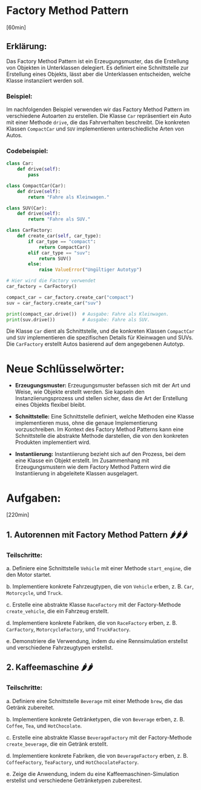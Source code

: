 # Factory Method Pattern
[60min]

## Erklärung:

Das Factory Method Pattern ist ein Erzeugungsmuster, das die Erstellung von Objekten in Unterklassen delegiert. Es definiert eine Schnittstelle zur Erstellung eines Objekts, lässt aber die Unterklassen entscheiden, welche Klasse instanziiert werden soll.

### Beispiel:

Im nachfolgenden Beispiel verwenden wir das Factory Method Pattern im verschiedene Autoarten zu erstellen. Die Klasse `Car` repräsentiert ein Auto mit einer Methode `drive`, die das Fahrverhalten beschreibt. Die konkreten Klassen `CompactCar` und `SUV` implementieren unterschiedliche Arten von Autos.

### Codebeispiel:

```python
class Car:
    def drive(self):
        pass

class CompactCar(Car):
    def drive(self):
        return "Fahre als Kleinwagen."

class SUV(Car):
    def drive(self):
        return "Fahre als SUV."

class CarFactory:
    def create_car(self, car_type):
        if car_type == "compact":
            return CompactCar()
        elif car_type == "suv":
            return SUV()
        else:
            raise ValueError("Ungültiger Autotyp")

# Hier wird die Factory verwendet
car_factory = CarFactory()

compact_car = car_factory.create_car("compact")
suv = car_factory.create_car("suv")

print(compact_car.drive())  # Ausgabe: Fahre als Kleinwagen.
print(suv.drive())          # Ausgabe: Fahre als SUV.
```

Die Klasse `Car` dient als Schnittstelle, und die konkreten Klassen `CompactCar` und `SUV` implementieren die spezifischen Details für Kleinwagen und SUVs. Die `CarFactory` erstellt Autos basierend auf dem angegebenen Autotyp.

# Neue Schlüsselwörter:

- **Erzeugungsmuster:** Erzeugungsmuster befassen sich mit der Art und Weise, wie Objekte erstellt werden. Sie kapseln den Instanziierungsprozess und stellen sicher, dass die Art der Erstellung eines Objekts flexibel bleibt.

- **Schnittstelle:** Eine Schnittstelle definiert, welche Methoden eine Klasse implementieren muss, ohne die genaue Implementierung vorzuschreiben. Im Kontext des Factory Method Patterns kann eine Schnittstelle die abstrakte Methode darstellen, die von den konkreten Produkten implementiert wird.

- **Instantiierung:** Instantiierung bezieht sich auf den Prozess, bei dem eine Klasse ein Objekt erstellt. Im Zusammenhang mit Erzeugungsmustern wie dem Factory Method Pattern wird die Instantiierung in abgeleitete Klassen ausgelagert.

# Aufgaben:
[220min]

## 1. Autorennen mit Factory Method Pattern 🌶️🌶️🌶️

### Teilschritte:

a. Definiere eine Schnittstelle `Vehicle` mit einer Methode `start_engine`, die den Motor startet.

b. Implementiere konkrete Fahrzeugtypen, die von `Vehicle` erben, z. B. `Car`, `Motorcycle`, und `Truck`.

c. Erstelle eine abstrakte Klasse `RaceFactory` mit der Factory-Methode `create_vehicle`, die ein Fahrzeug erstellt.

d. Implementiere konkrete Fabriken, die von `RaceFactory` erben, z. B. `CarFactory`, `MotorcycleFactory`, und `TruckFactory`.

e. Demonstriere die Verwendung, indem du eine Rennsimulation erstellst und verschiedene Fahrzeugtypen erstellst.

## 2. Kaffeemaschine 🌶️🌶️

### Teilschritte:

a. Definiere eine Schnittstelle `Beverage` mit einer Methode `brew`, die das Getränk zubereitet.

b. Implementiere konkrete Getränketypen, die von `Beverage` erben, z. B. `Coffee`, `Tea`, und `HotChocolate`.

c. Erstelle eine abstrakte Klasse `BeverageFactory` mit der Factory-Methode `create_beverage`, die ein Getränk erstellt.

d. Implementiere konkrete Fabriken, die von `BeverageFactory` erben, z. B. `CoffeeFactory`, `TeaFactory`, und `HotChocolateFactory`.

e. Zeige die Anwendung, indem du eine Kaffeemaschinen-Simulation erstellst und verschiedene Getränketypen zubereitest.
